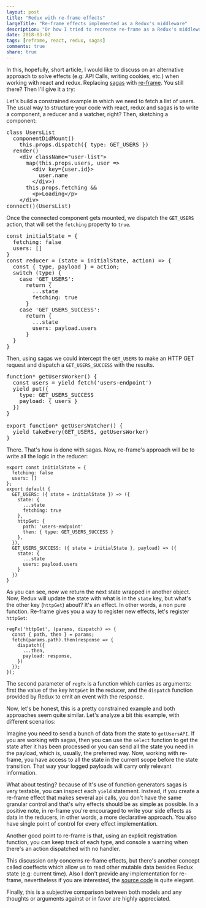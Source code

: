 ```yaml
---
layout: post
title: "Redux with re-frame effects"
largeTitle: "Re-frame effects implemented as a Redux's middleware"
description: "Or how I tried to recreate re-frame as a Redux's middleware"
date: 2018-03-02
tags: [reframe, react, redux, sagas]
comments: true
share: true
---
```


In this, hopefully, short article, I would like to discuss on an alternative
approach to solve effects (e.g: API Calls, writing cookies, etc.) when working
with react and redux. Replacing <a target="_blank" href="https://github.com/redux-saga/redux-saga">sagas</a> with <a target="_blank" href="https://github.com/Day8/re-frame">re-frame</a>.
You still there? Then I'll give it a try:

Let's build a constrained example in which we need to fetch a list of users.
The usual way to structure your code with react, redux and sagas is to write
a component, a reducer and a watcher, right? Then, sketching a component:

<pre>
class UsersList
  componentDidMount()
    this.props.dispatch({ type: GET_USERS })
  render()
    &lt;div className="user-list"&gt;
      map(this.props.users, user =&gt;
        &lt;div key={user.id}&gt;
          user.name
        &lt;/div&gt;)
      this.props.fetching &&
        &lt;p&gt;Loading&lt;/p&gt;
    &lt;/div&gt;
connect()(UsersList)
</pre>

Once the connected component gets mounted, we dispatch the `GET_USERS`
action, that will set the `fetching` property to `true`.

<pre>
const initialState = {
  fetching: false
  users: []
}
const reducer = (state = initialState, action) => {
  const { type, payload } = action;
  switch (type) {
    case 'GET_USERS':
      return {
        ...state
        fetching: true
      }
    case 'GET_USERS_SUCCESS':
      return {
        ...state
        users: payload.users
      }
  }
}
</pre>

Then, using sagas we could intercept the `GET_USERS` to make an HTTP GET request
and dispatch a `GET_USERS_SUCCESS` with the results.

<pre>
function* getUsersWorker() {
  const users = yield fetch('users-endpoint')
  yield put({
    type: GET_USERS_SUCCESS
    payload: { users }
  })
}

export function* getUsersWatcher() {
  yield takeEvery(GET_USERS, getUsersWorker)
}
</pre>

There. That's how is done with sagas. Now, re-frame's approach will be to
write all the logic in the reducer:

```
export const initialState = {
  fetching: false
  users: []
};
export default {
  GET_USERS: ({ state = initialState }) => ({
    state: {
      ...state
      fetching: true
    },
    httpGet: {
      path: 'users-endpoint'
      then: { type: GET_USERS_SUCCESS }
    },
  }),
  GET_USERS_SUCCESS: ({ state = initialState }, payload) => ({
    state: {
      ...state
      users: payload.users
    }
  })
}
```

As you can see, now we return the next state wrapped in another object. Now,
Redux will update the state with what is in the `state` key, but what's the
other key (`httpGet`) about? It's an effect. In other words, a non pure function.
Re-frame gives you a way to register new effects, let's register `httpGet`:

```
regFx('httpGet', (params, dispatch) => {
  const { path, then } = params;
  fetch(params.path).then(response => {
    dispatch({
      ...then,
      payload: response,
    })
  });
});
```

The second parameter of `regFx` is a function which carries as arguments:
first the value of the key `httpGet` in the reducer, and the `dispatch`
function provided by Redux to emit an event with the response.

Now, let's be honest, this is a pretty constrained example and both approaches
seem quite similar. Let's analyze a bit this example, with different scenarios:

Imagine you need to send a bunch of data from the state to `getUsersAPI`. If
you are working with sagas, then you can use the `select` function to get the
state after it has been processed or you can send all the state you
need in the payload, which is, usually, the preferred way. Now, working with
re-frame, you have access to all the state in the current scope before the
state transition. That way your logged payloads will carry only relevant information.

What about testing? because of It's use of function generators sagas is very testable,
you can inspect each `yield` statement. Instead, if you create a re-frame effect
that makes several api calls, you don't have the same granular control and that's
why effects should be as simple as possible. In a positive note, in re-frame
you're encouraged to write your side effects as data in the reducers, in other
words, a more declarative approach. You also have single point of control for
every effect implementation.

Another good point to re-frame is that, using an explicit registration function,
you can keep track of each type, and console a warning when there's an action
dispatched with no handler.

This discussion only concerns re-frame effects, but there's another concept called
coeffects which allow us to read other mutable data besides Redux state (e.g:
current time). Also I don't provide any implementation for re-frame, nevertheless
if you are interested, the <a target="_blank" href="https://github.com/Day8/re-frame/tree/master/src/re_frame">source code</a> is quite elegant.

Finally, this is a subjective comparison between both models and any thoughts or
arguments against or in favor are highly appreciated.
